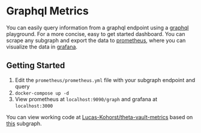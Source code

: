 # Graphql Metrics 

You can easily query information from a graphql endpoint using a [graphql](https://graphql.org/) playground. For a more concise, easy to get started dashboard. You can scrape any subgraph and export the data to [prometheus](https://prometheus.io/), where you can visualize the data in [grafana](https://grafana.com/). 

## Getting Started 

1. Edit the `prometheus/prometheus.yml` file with your subgraph endpoint and query
2. `docker-compose up -d`
3. View prometheus at `localhost:9090/graph` and grafana at `localhost:3000` 

You can view working code at [Lucas-Kohorst/theta-vault-metrics](https://github.com/Lucas-Kohorst/theta-vault-metrics) based on [this](https://api.thegraph.com/subgraphs/name/kenchangh/ribbon-finance/graphql) subgraph.